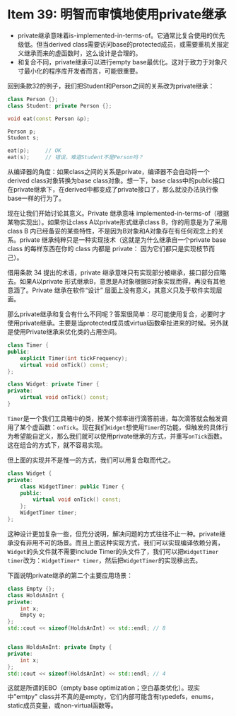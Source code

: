 # Item 39: 明智而审慎地使用private继承

* private继承意味着is-implemented-in-terms-of。它通常比复合使用的优先级低。但当derived class需要访问base的protected成员，或需要重机关报定义继承而来的虚函数时，这么设计是合理的。
* 和复合不同，private继承可以进行empty base最优化。这对于致力于对象尺寸最小化的程序库开发者而言，可能很重要。

回到条款32的例子，我们把Student和Person之间的关系改为private继承：

```cpp
class Person {};
class Student: private Person {};

void eat(const Person &p);

Person p;
Student s;

eat(p);     // OK
eat(s);     // 错误，难道Student不是Person吗？
```

从编译器的角度：如果class之间的关系是private，编译器不会自动将一个derived class对象转换为base class对象。想一下，base class中的public接口在private继承下，在derived中都变成了private接口了，那么就没办法执行像base一样的行为了。

现在让我们开始讨论其意义。Private 继承意味 implemented-in-terms-of（根据某物实现出）。如果你让class A以private形式继承class B，你的用意是为了采用class B 内已经备妥的某些特性，不是因为B对象和A对象存在有任何观念上的关系。private 继承纯粹只是一种实现技术（这就是为什么继承自一个private base class 的每样东西在你的 class 内都是 private： 因为它们都只是实现枝节而己）。

借用条款 34 提出的术语，private 继承意味只有实现部分被继承，接口部分应略去。如果A以private 形式继承B，意思是A对象根据B对象实现而得，再没有其他意涵了。Private 继承在软件“设计” 层面上没有意义，其意义只及于软件实现层面。

那么private继承和复合有什么不同呢？答案很简单：尽可能使用复合，必要时才使用private继承。主要是当protected成员或virtual函数牵扯进来的时候。另外就是使用Private继承来优化类的占用空间。

```cpp
class Timer {
public:
    explicit Timer(int tickFrequency);
    virtual void onTick() const;
};

class Widget: private Timer {
private:
    virtual void onTick() const;
}
```

`Timer`是一个我们工具箱中的类，按某个频率进行滴答前进，每次滴答就会触发调用了某个虚函数：`onTick`。现在我们`Widget`想使用`Timer`的功能，但触发的具体行为希望能自定义，那么我们就可以使用private继承的方式，并重写`onTick`函数。这在组合的方式下，就不容易实现。

但上面的实现并不是惟一的方式，我们可以用复合取而代之。

```cpp
class Widget {
private:
    class WidgetTimer: public Timer {
    public:
        virtual void onTick() const;
    };
    WidgetTimer timer;    
};
```

这种设计更加复杂一些，但充分说明，解决问题的方式往往不止一种。private继承没有非用不可的场景。而且上面这种实现方式，我们可以实现编译依赖分离，`Widget`的头文件就不需要include Timer的头文件了，我们可以把`WidgetTimer timer`改为：`WidgetTimer* timer`，然后把`WidgetTimer`的实现移出去。


下面说明private继承的第二个主要应用场景：

```cpp
class Empty {};
class HoldsAnInt {
private:
    int x;
    Empty e;
};
std::cout << sizeof(HoldsAnInt) << std::endl; // 8


class HoldsAnInt: private Empty {
private:
    int x;
};
std::cout << sizeof(HoldsAnInt) << std::endl; // 4
```

这就是所谓的EBO（empty base optimization；空白基类优化）。现实中"emtpy" class并不真的是empty，它们内部可能含有typedefs，enums，static成员变量，或non-virtual函数等。

